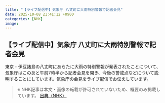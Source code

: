 ```yaml
---
title: "【ライブ配信中】気象庁 八丈町に大雨特別警報で記者会見"
date: 2025-10-08 21:41:12 +0900
categories: [NHK]
image: 
---
```

## 【ライブ配信中】気象庁 八丈町に大雨特別警報で記者会見

東京・伊豆諸島の八丈町にあらたに大雨の特別警報が発表されたことについて、気象庁はこのあと午前7時半から記者会見を開き、今後の警戒点などについて説明することにしています。気象庁の会見をライブ配信でお伝えしています。

> ※ NHK記事は本文・画像の転載が許可されていないため、概要のみ掲載しています。
[出典（NHK）](http://www3.nhk.or.jp/news/html/20251009/k10014945251000.html)
